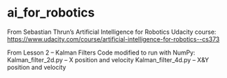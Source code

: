 # ai_for_robotics

From Sebastian Thrun’s Artificial Intelligence for Robotics Udacity course: https://www.udacity.com/course/artificial-intelligence-for-robotics--cs373

From Lesson 2 – Kalman Filters
Code modified to run with NumPy:
Kalman_filter_2d.py – X position and velocity
Kalman_filter_4d.py – X&Y position and velocity
